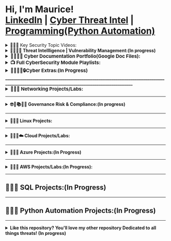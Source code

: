 <h1>Hi, I'm Maurice! <br/><a href="https://www.linkedin.com/in/mauricegardner1">LinkedIn</a> 
|        
 <a href="https://medium.com/me/stories/public">Cyber Threat Intel</a> |
 <a href="https://github.com/MauriceGardner">Programming(Python Automation)</a></h1>

<details>
  <summary>👨🏾‍💻 Key Security Topic Videos:</summary>

  - <b>[SPLUNK(Incident Response Management Techniques)](https://www.youtube.com/playlist?list=PLIfi-ZtjvjEHAP7gYgsY1T4-HdwbSuIV3)<b><i></b></i>

  - <b>[Securing & Monitoring Networks with Splunk, OpenVAS, & ZenMap](https://www.youtube.com/playlist?list=PLIfi-ZtjvjEGkmPHaBxxX9CgHbpsl9O47)<b><i></b></i>

  - <b>[Vulnerability Identification & Management:](https://youtube.com/playlist?list=PLIfi-ZtjvjEG5xUl6VAhXUM7aTzEo2cG_&si=ckuWMggP6iPENZge) <b><i></b></i>

  - <b>[Security Assessment Techniques:](https://www.youtube.com/playlist?list=PLIfi-ZtjvjEGa2P7ijS756FJHq1xXzpDD) <b><i></b></i>

  - <b>[Digital Forensics & Incident Response:](https://www.youtube.com/playlist?list=PLIfi-ZtjvjEFv0EUdt6_o2_ZC76kNQMRp) <b><i></b></i>

  - <b>[Security Controls & Protocols(Firewall & Network Security):](https://www.youtube.com/playlist?list=PLIfi-ZtjvjEGxyN1McoO5UQbmskWoeEqf)

  - <b>[Encryption and Hashing:](https://www.youtube.com/playlist?list=PLIfi-ZtjvjEFIdgUI-Ca0zhNf4hVYI1ew)

  - <b>[Secure Network Communication:](https://www.youtube.com/playlist?list=PLIfi-ZtjvjEHmqUUhtw1EqxX1BwVrmkFh)<b><i></b></i>

  - <b>[Network Services and Protocols:](https://www.youtube.com/playlist?list=PLIfi-ZtjvjEHIyRBLU9sw3elTJqQnz5p0)<b><i></b></i>

  - <b>[Access Control and Authentication:](https://www.youtube.com/playlist?list=PLIfi-ZtjvjEEauHLY--27UdFV6og9UCv9)<b><i></b></i>

  - <b>[Scanning and Vulnerability Assessment:(Scanning Techniques):](https://www.youtube.com/playlist?list=PLIfi-ZtjvjEEdRIw1hio7gfGOwcSlvHIF)<b><i></b></i>

</details>
<details>
  <summary>👨🏾‍💻📝 Threat Intellligence | Vulnerability Management:(In progress)</summary>

  - <b>[MITRE ATT&CK](https://attack.mitre.org/)<b><i></b></i>
</details>
<details>
  <summary style="font-size: 15px;">👨🏾‍💻📝 Cyber Documentation Portfolio(Google Doc Files):</summary>                                                       
           
   - [Access control Lists | Python Update Files | Incident Reports(DNS & HTTP Traffic, DNS & ICMP Traffic) | Linux File Permissions | Security Risk Assessments | Risk Register | Network Hardening Documentation:</summary>](https://drive.google.com/drive/folders/17VWHwfbY7Axv_yGoMaCVyHN1CLpWGS5J?usp=drive_link)</summary>
</details>
  
<details>
  <summary style="font-size: 15px;">📺 Full CyberSecurity Module Playlists:</summary>
  
   
   - [Cybersecurity Fundamentals Playlist:](https://youtube.com/playlist?list=PLIfi-ZtjvjEHzlbTh_4Gpf0oqfsqoSfdD&si=Vx3Y7cUCQgnlZt8i)
   - [Security+ Concept Labs Part 1:](https://www.youtube.com/playlist?list=PLIfi-ZtjvjEGXLCtnyrHmw_8iB2JhoMXd)
   - [Security+ Concept Labs Part 2:](https://www.youtube.com/playlist?list=PLIfi-ZtjvjEEmerFdTBY30A1xvgjatALp)
   - [Cyber Professional Tools Playlist Part 1(CySA+ Concepts):](https://youtube.com/playlist?list=PLIfi-ZtjvjEHvlhoeUub1PMpP0KkVb66F&si=fXrJGp5PVb4XsjwY)
   - [Cyber Professional Tools Playlist Part 2(CySA+ Concepts):](https://www.youtube.com/playlist?list=PLIfi-ZtjvjEHi9LPPztgYVLV4oA2l6fu-)
   - [Enterprise Security Skills Development: Part 1(CASP+ Concepts):](https://www.youtube.com/playlist?list=PLIfi-ZtjvjEGzJW2KfkhdYHuOMlXQgttx)
   - [Enterprise Security Skills Development: Part 2(CISSP Concepts):](https://www.youtube.com/playlist?list=PLIfi-ZtjvjEEKfTQz2Eh6pUZAbRHctkVl)
</details>

<details>
  <summary style="font-size: 15px;">👨🏾‍💻🧠🔒Cyber Extras:(In Progress)</summary>                                                       
           
   - [Cybersecurity Defensive Tools | Security and Permissions | Configuring a Local Security Policy on Server | Security Concepts in Windows and Linux Environments | Configuring Security Settings by Using Microsoft Group Policy | Implementing New Security Policies | Evaluating Security Policy, Guides and Templates | Managing Active Directory Groups | Configuring SQL Server Security | Implementing File Hashing | Data Science Sandbox:</summary>](https://www.youtube.com/playlist?list=PLIfi-ZtjvjEF9gpDNDT1rlWn4KuQaDjr7)</summary>
</details>
_______________________________________________________________________________________________________________________________________


<details>
  <summary style="font-size: 15px;">👨🏾‍💻 Networking Projects/Labs:</summary>

   - [Securing Your Network Foundation: Building on Solid Ground(Based in CompTia Network+ Principles):](https://www.youtube.com/playlist?list=PLIfi-ZtjvjEFrQYXZ6UGmKvXHe8Ojtfby)
   - <b>General Networking Concepts(Based in CCNA principles)</b>
    - [Labs Playlist](In progress)<b><i></b></i>

</details>



____________________________________________________________________________________________________________________


<details>
  <summary>🤓📖📚📝🔏 Governance Risk & Compliance:(In progress)</summary>


</details>

____________________________________________________________________________________________________________________

<details>
  <summary>👨🏾‍💻 Linux Projects:</summary>

- <b>[Hands-on Linux: Deep Dive](https://www.youtube.com/playlist?list=PLIfi-ZtjvjEFflT-WnpmR_vE3K1EGRAuz)<b><i></b></i>
- <b>[Using Linux w/ SQL]()<b><i></b></i>  

</details>



_____________________________________________________________________________________________________________________

<details>
  <summary>👨🏾‍💻☁️ Cloud Projects/Labs:</summary>
  
 - <b>[Cloud Fundamentals for Azure & AWS(General Cloud Concepts):](https://youtube.com/playlist?list=PLIfi-ZtjvjEFKAnP8mRsHA7WxXKLS3NH1&si=jWZQ7WeKmGFCCN8T)<b><i></b></i>
   
 - <b>[Cloud Deep Dive](https://youtube.com/playlist?list=PLIfi-ZtjvjEFVu0I-fM-tFQc3S5G0IlQq&si=MXCOL7TfaX_jMLvP)<b><i></b></i>

 <summary style="font-size: 15px;">🔐☁️Cloud Security Playlist:</summary> 
  
   - <b>[Securing Cloud Operations](https://www.youtube.com/playlist?list=PLIfi-ZtjvjEFzW2MvK5EMpxfuQQjAZkNR)<b><i></b></i>
  
</details>

__________________________________________________________________________________________________________________


<details>
  <summary>👨🏾‍💻 Azure Projects:(In Progress)</summary>

  - <b>Microsoft Azure Virtual Machine Infrastructure</b>
  - <b>Create a Chart-based Report by Using Power BI</b>
  - <b>Deploy a Microsoft Azure Virtual Machine Infrastructure</b>
  - <b>Azure CLI Tools to Manage Azure Linux Virtual Machines</b>
  - <b>Deploy Ubuntu Linux Virtual Machines in Microsoft Azure</b>
  - <b>Configure DNS Client Settings for Linux on Azure</b>
  - <b>Configure Windows Admin Center to Monitor On-Premises Computers by Using Azure Monitor</b>
  - <b>Configure a Point-to-Site Virtual Private Network (VPN) Connection between Windows Server and Azure</b>
  - <b>Manage Windows Server on an Azure Virtual Machine by Using PowerShell Remoting</b>
  - <b>Generate and Use SSH Keys for Azure Linux Virtual Machine Authentication</b>
  - <b>Configure Windows Admin Center to Support Management of Azure Hybrid Services</b>
  - <b>Configure IP Routing with Linux on Azure</b>
  - <b>Configure Network Connectivity for Linux on Azure</b>
  - <b>Create a Slicer Report by Using Power BI</b>
  - <b> Implement a Report by Using Row Level Security</b>
  


</details>

__________________________________________________________________________________________________________
<details>
  <summary>👨🏾‍💻 AWS Projects/Labs:(In Progress):</summary>

- <b>Getting Started with AWS Tech Essentials</b>
- <b>Getting Started with Amazon Simple Storage Service (S3)</b>
- <b>Getting Started with AWS Elastic Compute Cloud</b>
- <b>Getting Started with AWS Secure Architecture Configuration</b>
- <b>Build a Network by Using the VPC Wizard</b>
- <b>Create a Custom AMI by Using an Existing EC2 Instance</b>
- <b>Implement Security by Using Security Groups</b>
- <b>Configure Maintenance Windows by Using AWS Systems Manager</b>
- <b>Perform Automatic Remediation by Using an AWS Config Rule</b>
- <b>Establish Internet and NAT Gateways</b>
- <b>Provision and Maintain AWS Resources by Using CloudFormation</b>
- <b>Execute Commands and Automation Documents by Using the AWS Systems Manager Service</b>
- <b>Configure an Elastic Load Balancer</b>
- <b>Configure Amazon S3 Event Logging and Handling</b>
- <b>Connect to an EC2 Instance by Using RDP</b>
- <b>Create a Launch Template</b>
- <b>Implement Scaling for an Amazon RDS Instance</b>
- <b>Create EC2 Instances by Using Auto Scaling</b>
- <b>Create an Auto Scaling Group</b>
- <b>Create Metric Filters</b>
- <b>Create an Instance by Using a Custom AMI</b>
- <b>Implement a Fault Tolerant File Service by Using EFS</b>
- <b>Create an Object Lifecycle Policy for Amazon S3 Documents</b>
- <b>Automate Snapshots by Using DLM</b>
- <b>Design a VPC and Associated Subnets</b>
- <b>Configure Storage by Using EBS</b>
- <b>Configure an Amazon EventBridge Rule That Triggers an Action</b>
- <b>Configuring Cross Region Replication for an S3 Bucket</b>
- <b>Create a CloudWatch Dashboard</b>
- <b>Configure an S3 Bucket and Website</b>
- <b>Manage AWS Logs by Using CloudTrail</b>
- <b>Configure AWS Auto Scaling</b>
- <b>Implement Caching in AWS by Using DAX</b>
- <b>Install a Web Server by Using AWS System Manager Run Command</b>
- <b>AWS Cloud Sandbox</b>
- <b>Enable Network Security in AWS</b>
- <b>Configure a Security Group</b>
- <b>Evaluate AWS Config Rules</b>
- <b>Can You Implement a Repeatable Compute Layer by Using EC2?</b>
- <b>Can You Build a Website by Using an Amazon S3 Bucket?</b>
- <b>Can You Design a Cloud Network by Using AWS?</b>
- <b>Can You Build a Network Foundation in AWS?</b>
- <b>Can You Create a Resilient System by Using a Launch Template and an Auto Scaling Group?</b>
- <b>Can You Automate the Build of EC2 Instances Behind an Elastic Load Balancer?</b>
- <b>Can You Design an Elastic, Highly Available Architecture in AWS?</b>
- <b>Can You Create a Custom AMI Based on a New EC2 Instance?</b>
- <b>Can You Implement Metrics, Alarms, and Filters?</b>
- <b>Can You Serve a Simple, Static Website with S3?</b>
- <b>Can You Deploy an End-to-End Solution in AWS?</b>
- <b>Can You Create a Website with Cross Region Replication and Logging?</b>
- <b>Can You Configure a Resilient EC2 Server Farm?</b>
- <b>Can You Implement a Highly Available Website?</b>

</details>
 
____________________________________________________________________________________________________________

<h2>👨🏾‍💻 SQL Projects:(In Progress)</h2>

____________________________________________________________________________________________________________

<h2>👨🏾‍💻 Python Automation Projects:(In Progress)</h2>


_____________________________________________________________________________________________________________


<details>
  <summary>Like this repository? You'll love my other repository Dedicated to all things threats! (In progress)</summary>

  - <b>Analysis</b>
  - <b>Detection</b>
  - <b>Hunting</b>
  - <b>Responding</b>
   - <b>Intelligence</b>
   - <b>Modeling</b>
   - <b>Researching</b>
   - <b>Operations</b>
   - <b>Mitigating</b>
  
</details>

 
